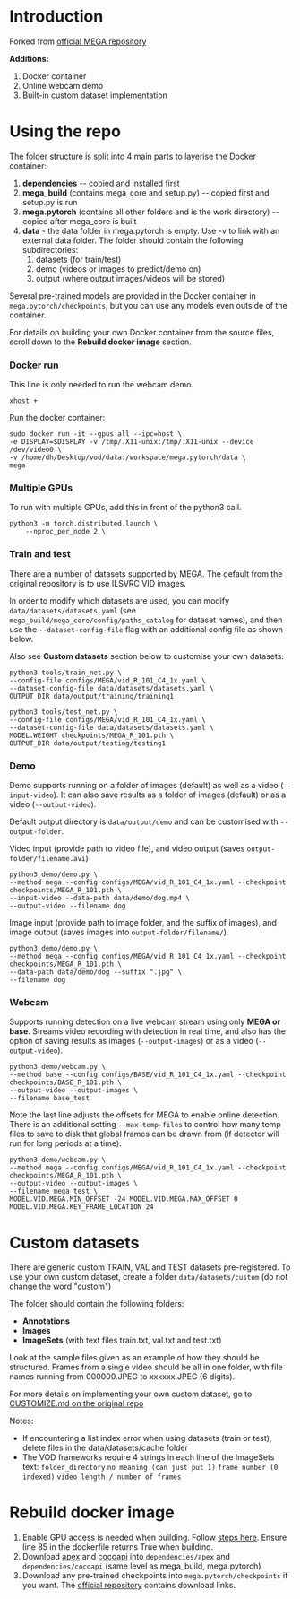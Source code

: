 # Introduction
Forked from [official MEGA repository](https://github.com/Scalsol/mega.pytorch)

**Additions:**
1. Docker container
2. Online webcam demo
3. Built-in custom dataset implementation

# Using the repo
The folder structure is split into 4 main parts to layerise the Docker container:
1. **dependencies** -- copied and installed first
2. **mega_build** (contains mega_core and setup.py) -- copied first and setup.py is run
3. **mega.pytorch** (contains all other folders and is the work directory) -- copied after mega_core is built
4. **data** - the data folder in mega.pytorch is empty. Use -v to link with an external data folder. The folder should contain the following subdirectories:
    1. datasets (for train/test)
    2. demo (videos or images to predict/demo on)
    3. output (where output images/videos will be stored)

Several pre-trained models are provided in the Docker container in `mega.pytorch/checkpoints`, but you can use any models even outside of the container.

For details on building your own Docker container from the source files, scroll down to the **Rebuild docker image** section.

### Docker run
This line is only needed to run the webcam demo.
```
xhost + 
```

Run the docker container:
```
sudo docker run -it --gpus all --ipc=host \
-e DISPLAY=$DISPLAY -v /tmp/.X11-unix:/tmp/.X11-unix --device /dev/video0 \
-v /home/dh/Desktop/vod/data:/workspace/mega.pytorch/data \
mega 
```

### Multiple GPUs

To run with multiple GPUs, add this in front of the python3 call.

```
python3 -m torch.distributed.launch \
    --nproc_per_node 2 \
```

### Train and test
There are a number of datasets supported by MEGA. The default from the original repository is to use ILSVRC VID images.

In order to modify which datasets are used, you can modify `data/datasets/datasets.yaml` (see `mega_build/mega_core/config/paths_catalog` for dataset names), and then use the `--dataset-config-file` flag with an additional config file as shown below.

Also see **Custom datasets** section below to customise your own datasets.


```
python3 tools/train_net.py \
--config-file configs/MEGA/vid_R_101_C4_1x.yaml \
--dataset-config-file data/datasets/datasets.yaml \
OUTPUT_DIR data/output/training/training1
```

```
python3 tools/test_net.py \
--config-file configs/MEGA/vid_R_101_C4_1x.yaml \
--dataset-config-file data/datasets/datasets.yaml \
MODEL.WEIGHT checkpoints/MEGA_R_101.pth \
OUTPUT_DIR data/output/testing/testing1
```

### Demo
Demo supports running on a folder of images (default) as well as a video (`--input-video`). It can also save results as a folder of images (default) or as a video (`--output-video`).

Default output directory is `data/output/demo` and can be customised with `--output-folder`.

Video input (provide path to video file), and video output (saves `output-folder/filename.avi`)
```
python3 demo/demo.py \
--method mega --config configs/MEGA/vid_R_101_C4_1x.yaml --checkpoint checkpoints/MEGA_R_101.pth \
--input-video --data-path data/demo/dog.mp4 \
--output-video --filename dog
```

Image input (provide path to image folder, and the suffix of images), and image output (saves images into `output-folder/filename/`).
```
python3 demo/demo.py \
--method mega --config configs/MEGA/vid_R_101_C4_1x.yaml --checkpoint checkpoints/MEGA_R_101.pth \
--data-path data/demo/dog --suffix ".jpg" \
--filename dog
```

### Webcam
Supports running detection on a live webcam stream using only **MEGA or base**. Streams video recording with detection in real time, and also has the option of saving results as images (`--output-images`) or as a video (`--output-video`).

```
python3 demo/webcam.py \
--method base --config configs/BASE/vid_R_101_C4_1x.yaml --checkpoint checkpoints/BASE_R_101.pth \
--output-video --output-images \
--filename base_test
```

Note the last line adjusts the offsets for MEGA to enable online detection. There is an additional setting `--max-temp-files` to control how many temp files to save to disk that global frames can be drawn from (if detector will run for long periods at a time).
```
python3 demo/webcam.py \
--method mega --config configs/MEGA/vid_R_101_C4_1x.yaml --checkpoint checkpoints/MEGA_R_101.pth \
--output-video --output-images \
--filename mega_test \
MODEL.VID.MEGA.MIN_OFFSET -24 MODEL.VID.MEGA.MAX_OFFSET 0 MODEL.VID.MEGA.KEY_FRAME_LOCATION 24
```

# Custom datasets
There are generic custom TRAIN, VAL and TEST datasets pre-registered. To use your own custom dataset, create a folder `data/datasets/custom` (do not change the word "custom")

The folder should contain the following folders:
- **Annotations**
- **Images**
- **ImageSets** (with text files train.txt, val.txt and test.txt)

Look at the sample files given as an example of how they should be structured. Frames from a single video should be all in one folder, with file names running from 000000.JPEG to xxxxxx.JPEG (6 digits).

For more details on implementing your own custom dataset, go to [CUSTOMIZE.md on the original repo](https://github.com/Scalsol/mega.pytorch/blob/master/CUSTOMIZE.md)

Notes:
- If encountering a list index error when using datasets (train or test), delete files in the data/datasets/cache folder
- The VOD frameworks require 4 strings in each line of the ImageSets text: `folder_directory` `no meaning (can just put 1)` `frame number (0 indexed)` `video length / number of frames`

# Rebuild docker image

1. Enable GPU access is needed when building. Follow [steps here](https://stackoverflow.com/questions/59691207/docker-build-with-nvidia-runtime). Ensure line 85 in the dockerfile returns True when building.
2. Download [apex](https://github.com/NVIDIA/apex) and [cocoapi](https://github.com/cocodataset/cocoapi) into `dependencies/apex` and `dependencies/cocoapi` (same level as mega_build, mega.pytorch)
3. Download any pre-trained checkpoints into `mega.pytorch/checkpoints` if you want. The [official repository](https://github.com/Scalsol/mega.pytorch) contains download links.
